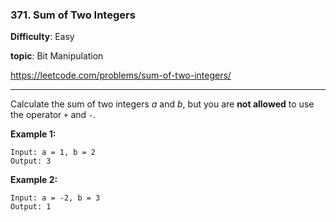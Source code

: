 ### 371. Sum of Two Integers

**Difficulty**: Easy

**topic**: Bit Manipulation

<https://leetcode.com/problems/sum-of-two-integers/>

***

Calculate the sum of two integers *a* and *b*, but you are **not allowed** to use the operator `+` and `-`.

**Example 1:**

```
Input: a = 1, b = 2
Output: 3
```

**Example 2:**

```
Input: a = -2, b = 3
Output: 1
```